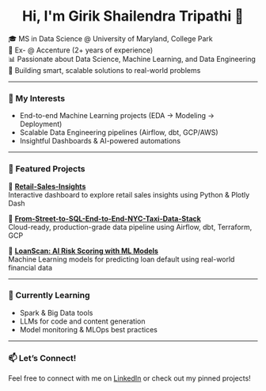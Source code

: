 <h1 align="center">Hi, I'm Girik Shailendra Tripathi 👋</h1>

🎓 MS in Data Science @ University of Maryland, College Park  
💼 Ex- @ Accenture (2+ years of experience)  
📊 Passionate about Data Science, Machine Learning, and Data Engineering  
🚀 Building smart, scalable solutions to real-world problems

---

### 🧠 My Interests
- End-to-end Machine Learning projects (EDA → Modeling → Deployment)
- Scalable Data Engineering pipelines (Airflow, dbt, GCP/AWS)
- Insightful Dashboards & AI-powered automations

---

### 📌 Featured Projects

🔹 [**Retail-Sales-Insights**](https://github.com/Girik2920/Retail-Sales-Insights)  
Interactive dashboard to explore retail sales insights using Python & Plotly Dash

🔹 [**From-Street-to-SQL-End-to-End-NYC-Taxi-Data-Stack**](https://github.com/Girik2920/From-Street-to-SQL-End-to-End-NYC-Taxi-Data-Stack)  
Cloud-ready, production-grade data pipeline using Airflow, dbt, Terraform, GCP

🔹 [**LoanScan: AI Risk Scoring with ML Models**](https://github.com/Girik2920/LoanScan-AI-Risk-Scoring-with-ML-Models)  
Machine Learning models for predicting loan default using real-world financial data

---

### 🌱 Currently Learning
- Spark & Big Data tools  
- LLMs for code and content generation  
- Model monitoring & MLOps best practices

---

### 📫 Let’s Connect!
Feel free to connect with me on [LinkedIn](https://www.linkedin.com/in/girik-tripathi29/) or check out my pinned projects!

